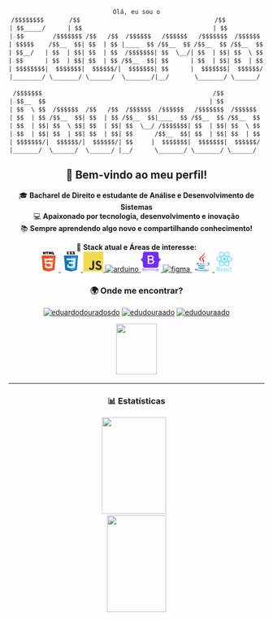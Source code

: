 <div align="center">

```
Olá, eu sou o
/$$$$$$$$       /$$                                     /$$          
| $$_____/      | $$                                    | $$          
| $$        /$$$$$$$ /$$   /$$  /$$$$$$   /$$$$$$   /$$$$$$$  /$$$$$$ 
| $$$$$    /$$__  $$| $$  | $$ |____  $$ /$$__  $$ /$$__  $$ /$$__  $$ 
| $$__/   | $$  | $$| $$  | $$  /$$$$$$$| $$  \__/| $$  | $$| $$  \ $$ 
| $$      | $$  | $$| $$  | $$ /$$__  $$| $$      | $$  | $$| $$  | $$ 
| $$$$$$$$|  $$$$$$$|  $$$$$$/|  $$$$$$$| $$      |  $$$$$$$|  $$$$$$/ 
|________/ \_______/ \______/  \_______/|__/       \_______/ \______/ 

 /$$$$$$$                                               /$$           
| $$__  $$                                             | $$           
| $$  \ $$  /$$$$$$  /$$   /$$  /$$$$$$  /$$$$$$   /$$$$$$$  /$$$$$$  
| $$  | $$ /$$__  $$| $$  | $$ /$$__  $$|____  $$ /$$__  $$ /$$__  $$ 
| $$  | $$| $$  \ $$| $$  | $$| $$  \__/ /$$$$$$$| $$  | $$| $$  \ $$ 
| $$  | $$| $$  | $$| $$  | $$| $$      /$$__  $$| $$  | $$| $$  | $$ 
| $$$$$$$/|  $$$$$$/|  $$$$$$/| $$     |  $$$$$$$|  $$$$$$$|  $$$$$$/ 
|_______/  \______/  \______/ |__/      \_______/ \_______/ \______/  
```

                              
                                                                      




## 🚀 Bem-vindo ao meu perfil!  

🎓 **Bacharel de Direito e estudante de Análise e Desenvolvimento de Sistemas**  
💻 **Apaixonado por tecnologia, desenvolvimento e inovação**  
📚 **Sempre aprendendo algo novo e compartilhando conhecimento!**  

🔹 **Stack atual e Áreas de interesse:**  <br> 
<a href="https://www.w3.org/html/" target="_blank" rel="noreferrer"> <img src="https://raw.githubusercontent.com/devicons/devicon/master/icons/html5/html5-original-wordmark.svg" alt="html5" width="40" height="40"/> </a> <a href="https://www.w3schools.com/css/" target="_blank" rel="noreferrer"> <img src="https://raw.githubusercontent.com/devicons/devicon/master/icons/css3/css3-original-wordmark.svg" alt="css3" width="40" height="40"/> </a> <a href="https://developer.mozilla.org/en-US/docs/Web/JavaScript" target="_blank" rel="noreferrer"> <img src="https://raw.githubusercontent.com/devicons/devicon/master/icons/javascript/javascript-original.svg" alt="javascript" width="40" height="40"/> </a> <a href="https://www.arduino.cc/" target="_blank" rel="noreferrer"> <img src="https://cdn.worldvectorlogo.com/logos/arduino-1.svg" alt="arduino" width="40" height="40"/> </a> <a href="https://getbootstrap.com" target="_blank" rel="noreferrer"> <img src="https://raw.githubusercontent.com/devicons/devicon/master/icons/bootstrap/bootstrap-plain-wordmark.svg" alt="bootstrap" width="40" height="40"/> </a>  <a href="https://www.figma.com/" target="_blank" rel="noreferrer"> <img src="https://www.vectorlogo.zone/logos/figma/figma-icon.svg" alt="figma" width="40" height="40"/> </a>  <a href="https://www.java.com" target="_blank" rel="noreferrer"> <img src="https://raw.githubusercontent.com/devicons/devicon/master/icons/java/java-original.svg" alt="java" width="40" height="40"/> </a> <a href="https://reactjs.org/" target="_blank" rel="noreferrer"> <img src="https://raw.githubusercontent.com/devicons/devicon/master/icons/react/react-original-wordmark.svg" alt="react" width="40" height="40"/> </a>


### 🌍 Onde me encontrar?

<a href="https://linkedin.com/in/eduardodouradosdo" target="blank"><img align="center" src="https://raw.githubusercontent.com/rahuldkjain/github-profile-readme-generator/master/src/images/icons/Social/linked-in-alt.svg" alt="eduardodouradosdo" height="30" width="40" /></a>
<a href="https://instagram.com/edudouraado" target="blank"><img align="center" src="https://raw.githubusercontent.com/rahuldkjain/github-profile-readme-generator/master/src/images/icons/Social/instagram.svg" alt="edudouraado" height="30" width="40" /></a>
<a href="https://twitter.com/edudouraado" target="blank"><img align="center" src="https://raw.githubusercontent.com/rahuldkjain/github-profile-readme-generator/master/src/images/icons/Social/twitter.svg" alt="edudouraado" height="30" width="40" /></a>

<img src="https://media3.giphy.com/media/v1.Y2lkPTc5MGI3NjExZHVqejhxc3prOGlhNnp5M2gzcDloMGJrd2UzbDM3eDY2dzZnOGRlNiZlcD12MV9pbnRlcm5hbF9naWZfYnlfaWQmY3Q9cw/Ih7T4K2qBghhPr58Dd/giphy.gif" width="80" height="100" />

---

### 📊 **Estatísticas**  

<div align="center">
  <img src="https://github-readme-streak-stats.herokuapp.com/?user=edudouraado&theme=radical" width="50%" height="190px" style="object-fit: cover; margin-right: 2%;" />
  <img src="https://github-readme-stats.vercel.app/api/top-langs/?username=edudouraado&layout=compact&theme=radical" width="48%" height="190px" style="object-fit: cover;" />
</div>

</div>
